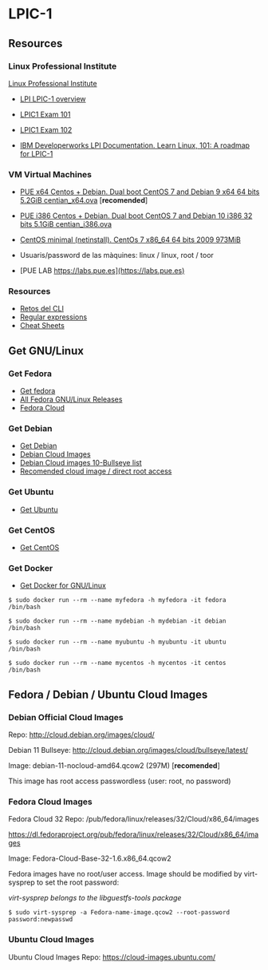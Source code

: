 # LPIC-1

## Resources 


### Linux Professional Institute


[Linux Professional Institute](https://www.lpi.org)

  * [LPI LPIC-1 overview](https://www.lpi.org/our-certifications/lpic-1-overview)
  * [LPIC1 Exam 101](https://www.lpi.org/our-certifications/exam-101-objectives)
  * [LPIC1 Exam 102]( https://www.lpi.org/our-certifications/exam-102-objectives)

  * [IBM Developerworks LPI Documentation. Learn Linux, 101: A roadmap for LPIC-1](https://developer.ibm.com/tutorials/l-lpic1-map/)


### VM Virtual Machines

 * [PUE x64 Centos + Debian. Dual boot CentOS 7 and Debian 9 x64 64 bits 5.2GiB centian_x64.ova](https://u.pcloud.link/publink/show?code=XZ0DKtkZax09QKYCk3hG3G6MuFQyhzbeECSk) [**recomended**]

 * [PUE i386 Centos + Debian. Dual boot CentOS 7 and Debian 10 i386 32 bits 5.1GiB centian_i386.ova](https://u.pcloud.link/publink/show?code=XZcRI2kZmrD0lK2zjE7A3sY5xbdEVJKYWIty)

 * [CentOS minimal (netinstall). CentOs 7 x86_64 64 bits 2009 973MiB](https://u.pcloud.link/publink/show?code=XZ952BXZWRF0MNlrvD7IzVqiRd0ejmrp5rvV)

 * Usuaris/password de las màquines: linux / linux, root / toor

 * [PUE LAB https://labs.pue.es](https://labs.pue.es)


### Resources

 * [Retos del CLI](https://cmdchallenge.com)
 * [Regular expressions](https://regex101.com/)
 * [Cheat Sheets](https://cheatography.com/)


## Get GNU/Linux


### Get Fedora

 * [Get fedora](https://getfedora.org/)
 * [All Fedora GNU/Linux Releases](https://dl.fedoraproject.org/pub/fedora/linux/releases/)
 * [Fedora Cloud](https://dl.fedoraproject.org/pub/fedora/linux/releases/32/Cloud/x86_64/images/)


### Get Debian

 * [Get Debian](https://www.debian.org/distrib/)
 * [Debian Cloud Images](https://cloud.debian.org/images/cloud/)
 * [Debian Cloud images 10-Bullseye list](https://cloud.debian.org/images/cloud/bullseye/latest/)
 * [Recomended cloud image / direct root access](https://cloud.debian.org/images/cloud/bullseye/latest/debian-11-nocloud-amd64.qcow2)


### Get Ubuntu

 * [Get Ubuntu](https://ubuntu.com/download)


### Get CentOS

 * [Get CentOS](https://www.centos.org/download/)


### Get Docker

 * [Get Docker for GNU/Linux](https://docs.docker.com/engine/install/)


```
$ sudo docker run --rm --name myfedora -h myfedora -it fedora /bin/bash

$ sudo docker run --rm --name mydebian -h mydebian -it debian /bin/bash

$ sudo docker run --rm --name myubuntu -h myubuntu -it ubuntu /bin/bash

$ sudo docker run --rm --name mycentos -h mycentos -it centos /bin/bash
```

## Fedora / Debian / Ubuntu Cloud Images

### Debian Official Cloud Images

Repo:  http://cloud.debian.org/images/cloud/

Debian 11 Bullseye: http://cloud.debian.org/images/cloud/bullseye/latest/ 

Image: debian-11-nocloud-amd64.qcow2 (297M) [**recomended**] 

This image has root access passwordless (user: root, no password)


### Fedora Cloud Images

Fedora Cloud 32 Repo: /pub/fedora/linux/releases/32/Cloud/x86_64/images

https://dl.fedoraproject.org/pub/fedora/linux/releases/32/Cloud/x86_64/images 

Image: Fedora-Cloud-Base-32-1.6.x86_64.qcow2

Fedora images have no root/user access. Image should be modified by virt-sysprep to set the root password:

*virt-sysprep belongs to the libguestfs-tools package*
```
$ sudo virt-sysprep -a Fedora-name-image.qcow2 --root-password password:newpasswd
```

### Ubuntu Cloud Images

Ubuntu Cloud Images Repo: https://cloud-images.ubuntu.com/ 


